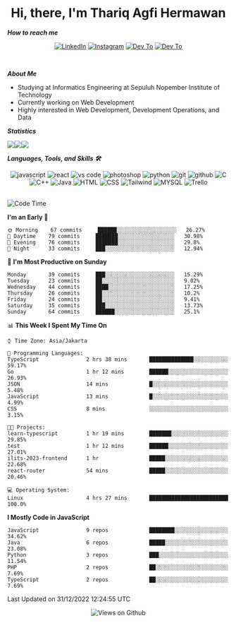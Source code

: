<div align="center">
  <h1>Hi, there, I'm Thariq Agfi Hermawan</h1>
</div>


***How to reach me***
<p align='center'>
   <a href="https://www.linkedin.com/in/thariqagfihermawan" target="_blank"><img src="https://img.shields.io/badge/LinkedIn-0077B5?style=for-the-badge&logo=linkedin&logoColor=white" alt="LinkedIn"></a>
   <a href="https://www.instagram.com/thoriqagfi" target="_blank"><img src="https://img.shields.io/badge/Instagram-E4405F?style=for-the-badge&logo=instagram&logoColor=white" alt="Instagram"></a>
   <a href="https://medium.com/@thoriq.aghfi60" target="_blank"><img src="https://img.shields.io/badge/Medium-12100E?style=for-the-badge&logo=medium&logoColor=white" alt="Dev To"></a>
   <a href="https://linktr.ee/thoriqagfi" target="_blank"><img src="https://img.shields.io/badge/linktree-1de9b6?style=for-the-badge&logo=linktree&logoColor=white" alt="Dev To"></a>
</p>

<br>

***About Me***
- Studying at Informatics Engineering at Sepuluh Nopember Institute of Technology
- Currently working on Web Development
- Highly interested in Web Development, Development Operations, and Data

***Statistics***

<!-- [![GitHub Streak](http://github-readme-streak-stats.herokuapp.com?user=thoriqagfi&theme=dark)](https://git.io/streak-stats) -->

<div align="center">
  <div style="display: flex;">
    <img src="http://github-readme-streak-stats.herokuapp.com?user=thoriqagfi&theme=chartreuse-dark"/>
    <img src="https://github-readme-stats.vercel.app/api/top-langs/?username=thoriqagfi&layout=compact&&theme=chartreuse-dark&langs_count=8)](https://github.com/thoriqagfi"/>
    <img src="https://github-readme-stats.vercel.app/api?username=thoriqagfi&show_icons=true&theme=chartreuse-dark"/>
  </div>
</div>

<!-- [![Top Langs](https://github-readme-stats.vercel.app/api/top-langs/?username=thoriqagfi&layout=compact&&theme=chartreuse-dark&langs_count=8)](https://github.com/thoriqagfi)
< ![Agfi's GitHub stats](https://github-readme-stats.vercel.app/api?username=thoriqagfi&show_icons=true&theme=chartreuse-dark) -->

***Languages, Tools, and Skills 🛠***

  <div align="center">
    <img src="https://img.shields.io/badge/JavaScript-F7DF1E?style=for-the-badge&logo=javascript&logoColor=black" alt="javascript" />
    <img src="https://img.shields.io/badge/React-61DAFB?style=for-the-badge&logo=react&logoColor=black" alt="react" />
    <img src="https://img.shields.io/badge/vs%20code-007ACC?style=for-the-badge&logo=visual%20studio%20code&logoColor=white" alt="vs code" />
    <img src="https://img.shields.io/badge/adobe%20photoshop-31A8FF?style=for-the-badge&logo=adobe%20photoshop&logoColor=white" alt="photoshop" />
    <img src="https://img.shields.io/badge/python-3776AB?style=for-the-badge&logo=python&logoColor=white" alt="python" />
    <img src="https://img.shields.io/badge/Git-F05032?style=for-the-badge&logo=git&logoColor=white" alt="git" />
    <img src="https://img.shields.io/badge/GitHub-100000?style=for-the-badge&logo=github&logoColor=white" alt="github" />
    <img src="https://img.shields.io/badge/c-%2300599C.svg?style=for-the-badge&logo=c&logoColor=white" alt="C" />
    <img src="https://img.shields.io/badge/c++-%2300599C.svg?style=for-the-badge&logo=c%2B%2B&logoColor=white" alt="C++" />
    <img src="https://img.shields.io/badge/Java-ED8B00?style=for-the-badge&logo=java&logoColor=white" alt="Java"/>
    <img src="https://img.shields.io/badge/HTML5-E34F26?style=for-the-badge&logo=html5&logoColor=white" alt="HTML" />
    <img src="https://img.shields.io/badge/CSS-239120?&style=for-the-badge&logo=css3&logoColor=white" alt ="CSS" />
    <img src="https://img.shields.io/badge/tailwindcss-%2338B2AC.svg?style=for-the-badge&logo=tailwind-css&logoColor=white" alt="Tailwind" />
    <img src="https://img.shields.io/badge/MySQL-00000F?style=for-the-badge&logo=mysql&logoColor=white" alt="MYSQL" />
    <img src="https://img.shields.io/badge/Trello-%23026AA7.svg?style=for-the-badge&logo=Trello&logoColor=white" alt="Trello" />
  </div><br>

<!--START_SECTION:waka-->
![Code Time](http://img.shields.io/badge/Code%20Time-112%20hrs%2055%20mins-blue)

**I'm an Early 🐤** 

```text
🌞 Morning    67 commits     ██████░░░░░░░░░░░░░░░░░░░   26.27% 
🌆 Daytime    79 commits     ███████░░░░░░░░░░░░░░░░░░   30.98% 
🌃 Evening    76 commits     ███████░░░░░░░░░░░░░░░░░░   29.8% 
🌙 Night      33 commits     ███░░░░░░░░░░░░░░░░░░░░░░   12.94%

```
📅 **I'm Most Productive on Sunday** 

```text
Monday       39 commits     ███░░░░░░░░░░░░░░░░░░░░░░   15.29% 
Tuesday      23 commits     ██░░░░░░░░░░░░░░░░░░░░░░░   9.02% 
Wednesday    44 commits     ████░░░░░░░░░░░░░░░░░░░░░   17.25% 
Thursday     26 commits     ██░░░░░░░░░░░░░░░░░░░░░░░   10.2% 
Friday       24 commits     ██░░░░░░░░░░░░░░░░░░░░░░░   9.41% 
Saturday     35 commits     ███░░░░░░░░░░░░░░░░░░░░░░   13.73% 
Sunday       64 commits     ██████░░░░░░░░░░░░░░░░░░░   25.1%

```


📊 **This Week I Spent My Time On** 

```text
⌚︎ Time Zone: Asia/Jakarta

💬 Programming Languages: 
TypeScript               2 hrs 38 mins       ██████████████░░░░░░░░░░░   59.17% 
Go                       1 hr 12 mins        ██████░░░░░░░░░░░░░░░░░░░   26.93% 
JSON                     14 mins             █░░░░░░░░░░░░░░░░░░░░░░░░   5.48% 
JavaScript               13 mins             █░░░░░░░░░░░░░░░░░░░░░░░░   4.99% 
CSS                      8 mins              ░░░░░░░░░░░░░░░░░░░░░░░░░   3.15%

🐱‍💻 Projects: 
learn-typescript         1 hr 19 mins        ███████░░░░░░░░░░░░░░░░░░   29.85% 
test                     1 hr 12 mins        ██████░░░░░░░░░░░░░░░░░░░   27.01% 
ilits-2023-frontend      1 hr                █████░░░░░░░░░░░░░░░░░░░░   22.68% 
react-router             54 mins             █████░░░░░░░░░░░░░░░░░░░░   20.46%

💻 Operating System: 
Linux                    4 hrs 27 mins       █████████████████████████   100.0%

```

**I Mostly Code in JavaScript** 

```text
JavaScript               9 repos             ████████░░░░░░░░░░░░░░░░░   34.62% 
Java                     6 repos             █████░░░░░░░░░░░░░░░░░░░░   23.08% 
Python                   3 repos             ███░░░░░░░░░░░░░░░░░░░░░░   11.54% 
PHP                      2 repos             ██░░░░░░░░░░░░░░░░░░░░░░░   7.69% 
TypeScript               2 repos             ██░░░░░░░░░░░░░░░░░░░░░░░   7.69%

```



 Last Updated on 31/12/2022 12:24:55 UTC
<!--END_SECTION:waka-->

<div align="center">
<img src="https://komarev.com/ghpvc/?username=thoriqagfi&color=blue" alt="Views on Github" />
</div>